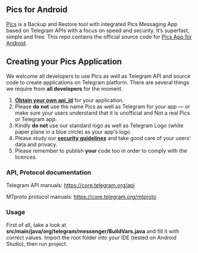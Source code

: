 ## Pics for Android

[Pics](https://www.github.com/ankushalg/pics) is a Backup and Restore tool with integrated Pics Messaging App based on Telegram APIs with a focus on speed and security. It’s superfast, simple and free.
This repo contains the official source code for [Pics App for Android](https://www.github.com/ankushalg/pics).

## Creating your Pics Application

We welcome all developers to use Pics as well as Telegram API and source code to create applications on Telegram platform.
There are several things we require from **all developers** for the moment.

1. [**Obtain your own api_id**](https://core.telegram.org/api/obtaining_api_id) for your application.
2. Please **do not** use the name Pics as well as Telegram for your app — or make sure your users understand that it is unofficial and Not a real Pics or Telegram app.
3. Kindly **do not** use our standard logo as well as Telegram Logo (white paper plane in a blue circle) as your app's logo.
3. Please study our [**security guidelines**](https://core.telegram.org/mtproto/security_guidelines) and take good care of your users' data and privacy.
4. Please remember to publish **your** code too in order to comply with the licences.

### API, Protocol documentation

Telegram API manuals: https://core.telegram.org/api

MTproto protocol manuals: https://core.telegram.org/mtproto

### Usage

First of all, take a look at **src/main/java/org/telegram/messenger/BuildVars.java** and fill it with correct values.
Import the root folder into your IDE (tested on Android Studio), then run project.
